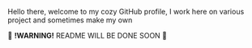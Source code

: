 Hello there, welcome to my cozy GitHub profile, I work here on various project
and sometimes make my own

🚧 **!WARNING!** README WILL BE DONE SOON 🚧
